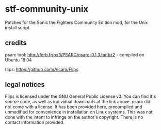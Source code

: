 # stf-community-unix
Patches for the Sonic the Fighters Community Edition mod, for the Unix install script.

## credits
psarc tool: http://ferb.fr/ps3/PSARC/psarc-0.1.3.tar.bz2 - compiled on Ubuntu 18.04

flips: https://github.com/Alcaro/Flips

## legal notices
Flips is licensed under the GNU General Public License v3. You can find it's source code, as well as individual downloads at the link above.
psarc did not come with a license. It has been provided here, precompiled and unmodified for convenience in installation on Linux systems. This was not done with the intent to infringe on the author's copyright. There is no contact information provided.
